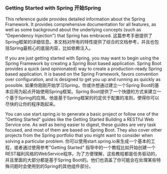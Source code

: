 ### Getting Started with Spring 开始Spring
This reference guide provides detailed information about the Spring Framework. It provides comprehensive documentation for all features, as well as some background about the underlying concepts (such as "Dependency Injection") that Spring has embraced.
这篇参考手册提供了Spring框架的详细信息。本文档对所有的特性提供了综合的文档参考，并且也包括Spring最核心的底层内容，比如依赖注入。

If you are just getting started with Spring, you may want to begin using the Spring Framework by creating a Spring Boot based application. Spring Boot provides a quick (and opinionated) way to create a production-ready Spring based application. It is based on the Spring Framework, favors convention over configuration, and is designed to get you up and running as quickly as possible.
如果你刚刚开始学习Spring，你或许想通过建立一个Spring Boot的基本应用为起点开始使用Spring框架。Spring Boot提供了一个快捷的方式来建立一个基于Spring的应用。他是基于Spring框架的约定优于配置的准则，使得你可以尽快的让你的程序跑起来。

You can use start.spring.io to generate a basic project or follow one of the "Getting Started" guides like the Getting Started Building a RESTful Web Service one. As well as being easier to digest, these guides are very task focused, and most of them are based on Spring Boot. They also cover other projects from the Spring portfolio that you might want to consider when solving a particular problem.
你可以使用start.spring.io来生成一个基本的工程，或者通过使用参考"Getting Started" 指导中的一个教程比如开始创建一个REST福利风格的WebService程序。为了方便理解，这些教程都是任务驱动的，并且里面的大部分都是基于Spring Boot的。他们也涵盖了你可能会在处理某些特殊问题时会使用到的Spring的其他组件部分。